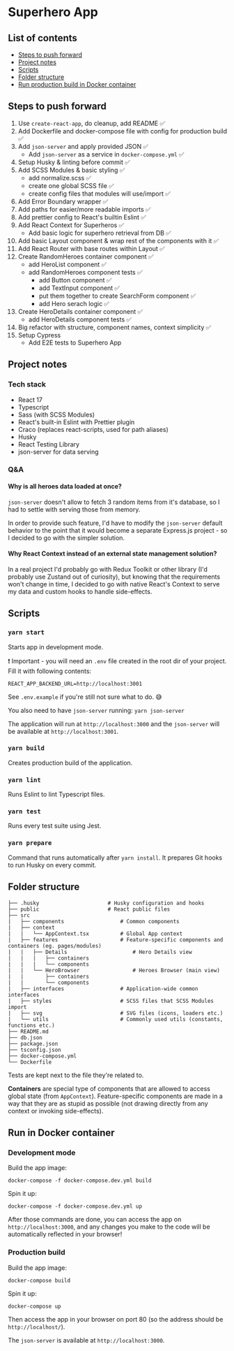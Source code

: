 # Superhero App

## List of contents

- [Steps to push forward](#steps-to-push-forward)
- [Project notes](#project-notes)
- [Scripts](#scripts)
- [Folder structure](#folder-structure)
- [Run production build in Docker container](#run-production-build-in-docker-container)

## Steps to push forward

1. Use `create-react-app`, do cleanup, add README ✅
2. Add Dockerfile and docker-compose file with config for production build ✅
3. Add `json-server` and apply provided JSON ✅
    - Add `json-server` as a service in `docker-compose.yml` ✅
4. Setup Husky & linting before commit ✅
5. Add SCSS Modules & basic styling ✅
    - add normalize.scss ✅
    - create one global SCSS file ✅
    - create config files that modules will use/import ✅
6. Add Error Boundary wrapper ✅
7. Add paths for easier/more readable imports ✅
8. Add prettier config to React's builtin Eslint ✅
9. Add React Context for Superheros ✅
    - Add basic logic for superhero retrieval from DB ✅
10. Add basic Layout component & wrap rest of the components with it ✅
11. Add React Router with base routes within Layout ✅
12. Create RandomHeroes container component ✅
    - add HeroList component ✅
    - add RandomHeroes component tests ✅
        - add Button component ✅
        - add TextInput component ✅
        - put them together to create SearchForm component ✅
        - add Hero serach logic ✅
13. Create HeroDetails container component ✅
    - add HeroDetails component tests ✅
14. Big refactor with structure, component names, context simplicity ✅
14. Setup Cypress
    - Add E2E tests to Superhero App

## Project notes

### Tech stack

- React 17
- Typescript
- Sass (with SCSS Modules)
- React's built-in Eslint with Prettier plugin
- Craco (replaces react-scripts, used for path aliases)
- Husky
- React Testing Library
- json-server for data serving

### Q&A

#### Why is all heroes data loaded at once?

`json-server` doesn't allow to fetch 3 random items from it's database, so I had to settle with serving those from memory.

In order to provide such feature, I'd have to modify the `json-server` default behavior to the point that it would become a separate Express.js project - so I decided to go with the simpler solution.

#### Why React Context instead of an external state management solution?

In a real project I'd probably go with Redux Toolkit or other library (I'd probably use Zustand out of curiosity), but knowing that the requirements won't change in time, I decided to go with native React's Context to serve my data and custom hooks to handle side-effects.

#### 

## Scripts

### `yarn start`

Starts app in development mode.

❗ Important - you will need an `.env` file created in the root dir of your project. Fill it with following contents:

```
REACT_APP_BACKEND_URL=http://localhost:3001
```

See `.env.example` if you're still not sure what to do. 😅

You also need to have `json-server` running: `yarn json-server`

The application will run at `http://localhost:3000` and the `json-server` will be available at `http://localhost:3001`.

### `yarn build`

Creates production build of the application.

### `yarn lint`

Runs Eslint to lint Typescript files.

### `yarn test`

Runs every test suite using Jest.

### `yarn prepare`

Command that runs automatically after `yarn install`. It prepares Git hooks to run Husky on every commit.

## Folder structure

```
├── .husky                      # Husky configuration and hooks
├── public                      # React public files
├── src
|   ├── components                  # Common components
|   ├── context
|   |   └── AppContext.tsx          # Global App context
|   ├── features                    # Feature-specific components and containers (eg. pages/modules)
|   |   ├── Details                     # Hero Details view
|   |   |   ├── containers
|   |   |   └── components
|   |   └── HeroBrowser                 # Heroes Browser (main view)
|   |       ├── containers
|   |       └── components
|   ├── interfaces                  # Application-wide common interfaces
|   ├── styles                      # SCSS files that SCSS Modules import
|   ├── svg                         # SVG files (icons, loaders etc.)
|   └── utils                       # Commonly used utils (constants, functions etc.)
├── README.md
├── db.json
├── package.json
├── tsconfig.json
├── docker-compose.yml
└── Dockerfile
```

Tests are kept next to the file they're related to.

**Containers** are special type of components that are allowed to access global state (from `AppContext`). Feature-specific components are made in a way that they are as stupid as possible (not drawing directly from any context or invoking side-effects).

## Run in Docker container

### Development mode

Build the app image:

```
docker-compose -f docker-compose.dev.yml build
```

Spin it up:

```
docker-compose -f docker-compose.dev.yml up
```

After those commands are done, you can access the app on `http://localhost:3000`, and any changes you make to the code will be automatically reflected in your browser!

### Production build

Build the app image:

```
docker-compose build
```

Spin it up:

```
docker-compose up
```

Then access the app in your browser on port 80 (so the address should be `http://localhost/`).

The `json-server` is available at `http://localhost:3000`.